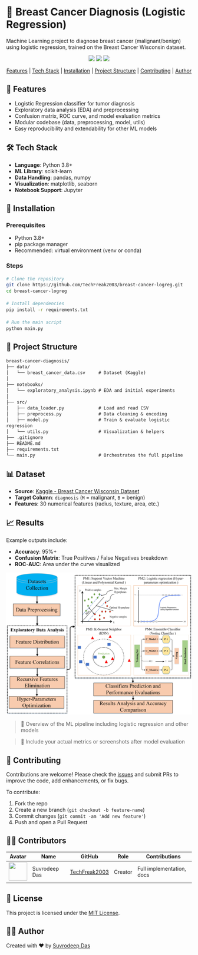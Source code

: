 
# 🧠 Breast Cancer Diagnosis (Logistic Regression)

Machine Learning project to diagnose breast cancer (malignant/benign) using logistic regression, trained on the Breast Cancer Wisconsin dataset.

<p align="center">
  <a href="https://github.com/TechFreak2003/breast-cancer-logreg/issues"><img src="https://img.shields.io/github/issues/TechFreak2003/breast-cancer-logreg"></a> 
  <a href="https://github.com/TechFreak2003/breast-cancer-logreg/stargazers"><img src="https://img.shields.io/github/stars/TechFreak2003/breast-cancer-logreg"></a>
  <a href="https://github.com/TechFreak2003/breast-cancer-logreg/blob/main/LICENSE">
    <img src="https://img.shields.io/badge/License-MIT-blue.svg">
  </a>
</p>

<p align="center">
  <a href="#-features">Features</a> |
  <a href="#%EF%B8%8F-tech-stack">Tech Stack</a> |
  <a href="#-installation">Installation</a> |
  <a href="#-project-structure">Project Structure</a> |
  <a href="#-contributing">Contributing</a> |
  <a href="#%EF%B8%8F-author">Author</a>
</p>

## 🌟 Features

- Logistic Regression classifier for tumor diagnosis
- Exploratory data analysis (EDA) and preprocessing
- Confusion matrix, ROC curve, and model evaluation metrics
- Modular codebase (data, preprocessing, model, utils)
- Easy reproducibility and extendability for other ML models

## 🛠️ Tech Stack

- **Language**: Python 3.8+
- **ML Library**: scikit-learn
- **Data Handling**: pandas, numpy
- **Visualization**: matplotlib, seaborn
- **Notebook Support**: Jupyter

## 🚀 Installation

### Prerequisites

- Python 3.8+
- pip package manager
- Recommended: virtual environment (venv or conda)

### Steps

```bash
# Clone the repository
git clone https://github.com/TechFreak2003/breast-cancer-logreg.git
cd breast-cancer-logreg

# Install dependencies
pip install -r requirements.txt

# Run the main script
python main.py
```

## 📁 Project Structure

```
breast-cancer-diagnosis/
├── data/
│   └── breast_cancer_data.csv     # Dataset (Kaggle)
│
├── notebooks/
│   └── exploratory_analysis.ipynb # EDA and initial experiments
│
├── src/
│   ├── data_loader.py             # Load and read CSV
│   ├── preprocess.py              # Data cleaning & encoding
│   ├── model.py                   # Train & evaluate logistic regression
│   └── utils.py                   # Visualization & helpers
├── .gitignore
├── README.md
├── requirements.txt
└── main.py                        # Orchestrates the full pipeline
```

## 📊 Dataset

- **Source**: [Kaggle - Breast Cancer Wisconsin Dataset](https://www.kaggle.com/datasets/uciml/breast-cancer-wisconsin-data)
- **Target Column**: `diagnosis` (`M` = malignant, `B` = benign)
- **Features**: 30 numerical features (radius, texture, area, etc.)

## 📈 Results

Example outputs include:

- **Accuracy**: 95%+
- **Confusion Matrix**: True Positives / False Negatives breakdown
- **ROC-AUC**: Area under the curve visualized

<p align="center">
  <img src="images/predictive_models_bcd.webp" alt="Predictive Models for Breast Cancer Diagnosis" width="700"/>
</p>

> 📌 Overview of the ML pipeline including logistic regression and other models

> 📌 Include your actual metrics or screenshots after model evaluation

## 👥 Contributing

Contributions are welcome! Please check the [issues](https://github.com/TechFreak2003/breast-cancer-logreg/issues) and submit PRs to improve the code, add enhancements, or fix bugs.

To contribute:

1. Fork the repo
2. Create a new branch (`git checkout -b feature-name`)
3. Commit changes (`git commit -am 'Add new feature'`)
4. Push and open a Pull Request

## 👨‍💻 Contributors

| Avatar | Name | GitHub | Role | Contributions |
|--------|------|--------|------|---------------|
| <img src="https://github.com/TechFreak2003.png" width="50px" height="50px" /> | Suvrodeep Das | [TechFreak2003](https://github.com/TechFreak2003) | Creator | Full implementation, docs |

## 📄 License

This project is licensed under the [MIT License](LICENSE).

## 🙋‍♂️ Author

Created with ❤️ by [Suvrodeep Das](https://suvrodeepdas.dev)
